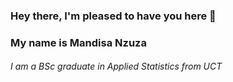 ### Hey there, I'm pleased to have you here 👋
### My name is Mandisa Nzuza
###### I am a BSc graduate in Applied Statistics from UCT

<!--
**MandisaNzuza/MandisaNzuza** is a ✨ _special_ ✨ repository because its `README.md` (this file) appears on your GitHub profile.

Here are some ideas to get you started:

### My name is Mandisa Nzuza
- I am a BSc graduate in Applied Statistics from UCT
- I have interest in data science and data analytics 
- My contact: mandisamshazi@gmail.com 
-->

